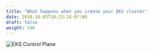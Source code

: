 ```yaml
---
title: "What happens when you create your EKS cluster"
date: 2018-10-03T10:23:24-07:00
draft: false
weight: 140
---
```



![EKS Control Plane](/images/using_ec2_spot_instances_with_eks/005_introduction/eks-k8s-control-plane.svg)

